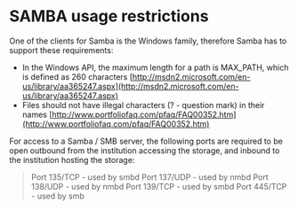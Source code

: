 # SAMBA usage restrictions

One of the clients for Samba is the Windows family, therefore Samba has to support these requirements:

- In the Windows API, the maximum length for a path is MAX_PATH, which is defined as 260 characters [http://msdn2.microsoft.com/en-us/library/aa365247.aspx](http://msdn2.microsoft.com/en-us/library/aa365247.aspx)
- Files should not have illegal characters (? - question mark) in their names [http://www.portfoliofaq.com/pfaq/FAQ00352.htm](http://www.portfoliofaq.com/pfaq/FAQ00352.htm)

For access to a Samba / SMB server, the following ports are required to be open outbound from the institution accessing the storage, and inbound to the institution hosting the storage:

>  Port 135/TCP - used by smbd
>  Port 137/UDP - used by nmbd
>  Port 138/UDP - used by nmbd
>  Port 139/TCP - used by smbd
>  Port 445/TCP - used by smb
